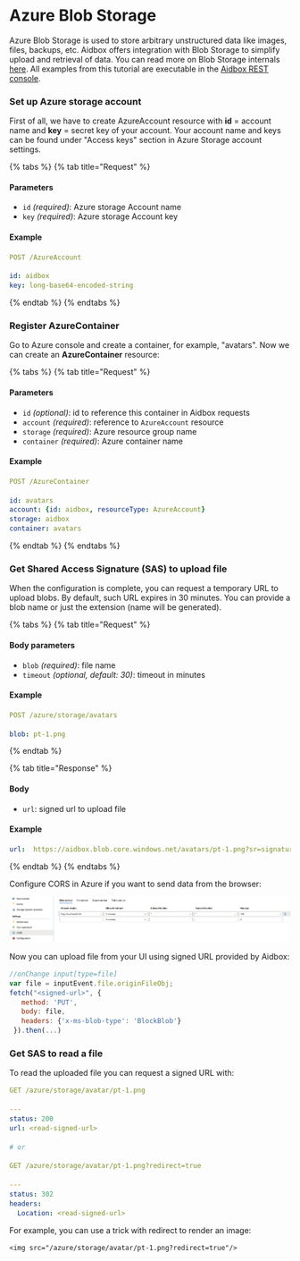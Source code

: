 # Azure Blob Storage

Azure Blob Storage is used to store arbitrary unstructured data like images, files, backups, etc. Aidbox offers integration with Blob Storage to simplify upload and retrieval of data. You can read more on Blob Storage internals [here](https://docs.microsoft.com/en-gb/azure/storage/blobs/storage-blobs-introduction). All examples from this tutorial are executable in the [Aidbox REST console](../overview/aidbox-ui/rest-console-1.md).

### Set up Azure storage account

First of all, we have to create AzureAccount resource with **id** = account name and **key** = secret key of your account. Your account name and keys can be found under "Access keys" section in Azure Storage account settings.

{% tabs %}
{% tab title="Request" %}
#### Parameters

* `id` _(required)_: Azure storage Account name
* `key` _(required)_: Azure storage Account key

#### Example

```yaml
POST /AzureAccount

id: aidbox
key: long-base64-encoded-string
```
{% endtab %}
{% endtabs %}

### Register AzureContainer

Go to Azure console and create a container, for example, "avatars". Now we can create an **AzureContainer** resource:

{% tabs %}
{% tab title="Request" %}
#### Parameters

* `id` _(optional)_: id to reference this container in Aidbox requests
* `account` _(required)_: reference to `AzureAccount` resource
* `storage` _(required)_: Azure resource group name
* `container` _(required)_: Azure container name

#### Example

```yaml
POST /AzureContainer

id: avatars
account: {id: aidbox, resourceType: AzureAccount}
storage: aidbox
container: avatars
```
{% endtab %}
{% endtabs %}

### Get Shared Access Signature (SAS) to upload file

When the configuration is complete, you can request a temporary URL to upload blobs. By default, such URL expires in 30 minutes. You can provide a blob name or just the extension (name will be generated).

{% tabs %}
{% tab title="Request" %}
#### Body parameters

* `blob` _(required)_: file name
* `timeout` _(optional, default: 30)_: timeout in minutes

#### Example

```yaml
POST /azure/storage/avatars

blob: pt-1.png
```
{% endtab %}

{% tab title="Response" %}
#### Body

* `url`: signed url to upload file

#### Example

```yaml
url:  https://aidbox.blob.core.windows.net/avatars/pt-1.png?sr=signature
```
{% endtab %}
{% endtabs %}

Configure CORS in Azure if you want to send data from the browser:

![](<../.gitbook/assets/image (7).png>)

Now you can upload file from your UI using signed URL provided by Aidbox:

```javascript
//onChange input[type=file]
var file = inputEvent.file.originFileObj;
fetch("<signed-url>", { 
   method: 'PUT', 
   body: file, 
   headers: {'x-ms-blob-type': 'BlockBlob'}
 }).then(...)
```

### Get SAS to read a file

To read the uploaded file you can request a signed URL with:

```yaml
GET /azure/storage/avatar/pt-1.png

---
status: 200
url: <read-signed-url>

# or

GET /azure/storage/avatar/pt-1.png?redirect=true

---
status: 302
headers:
  Location: <read-signed-url>
```

For example, you can use a trick with redirect to render an image:

```markup
<img src="/azure/storage/avatar/pt-1.png?redirect=true"/>
```
